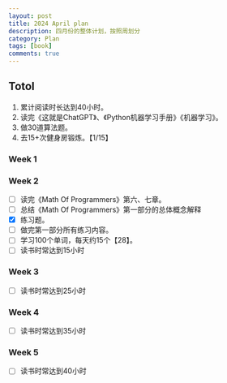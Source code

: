 ```yaml
---
layout: post
title: 2024 April plan
description: 四月份的整体计划，按照周划分
category: Plan
tags: [book]
comments: true
---
```


## Totol

1. 累计阅读时长达到40小时。
2. 读完《这就是ChatGPT》、《Python机器学习手册》《机器学习》。
3. 做30道算法题。
4. 去15+次健身房锻炼。【1/15】

### Week 1
### Week 2

   - [ ] 读完《Math Of Programmers》第六、七章。
   - [ ] 总结《Math Of Programmers》第一部分的总体概念解释
   - [x] 练习题。
   - [ ] 做完第一部分所有练习内容。
   - [ ] 学习100个单词，每天约15个【28】。
   - [ ] 读书时常达到15小时

### Week 3

   - [ ] 读书时常达到25小时

### Week 4

   - [ ] 读书时常达到35小时

### Week 5

   - [ ] 读书时常达到40小时